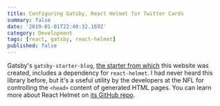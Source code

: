 ```yaml
---
title: Configuring Gatsby, React Helmet for Twitter Cards
summary: false
date: '2019-01-01T22:40:32.169Z'
category: Development
tags: [react, gatsby, react-helmet]
published: false
---
```


Gatsby's `gatsby-starter-blog`, [the starter from which](https://github.com/gatsbyjs/gatsby-starter-blog) this website was created, includes a dependency for `react-helmet`. I had never heard this library before, but it's a useful utility by the developers at the NFL for controlling the `<head>` content of generated HTML pages. You can learn more about React Helmet on [its GitHub repo](https://github.com/nfl/react-helmet).
